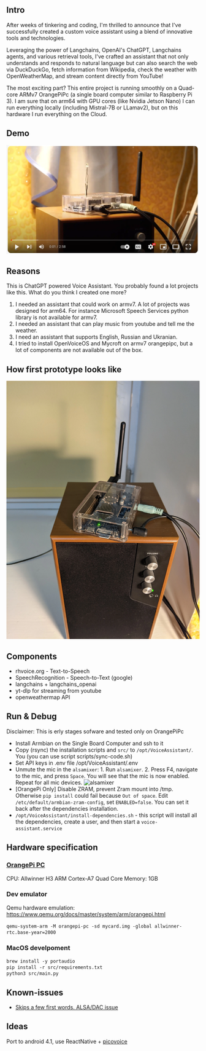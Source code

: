 ## Intro

After weeks of tinkering and coding, I'm thrilled to announce that I've successfully created a custom voice assistant using a blend of innovative tools and technologies.


Leveraging the power of Langchains, OpenAI's ChatGPT, Langchains agents, and various retrieval tools, I've crafted an assistant that not only understands and responds to natural language but can also search the web via DuckDuckGo, fetch information from Wikipedia, check the weather with OpenWeatherMap, and stream content directly from YouTube!


The most exciting part? This entire project is running smoothly on a Quad-core ARMv7 OrangePiPc (a single board computer similar to Raspberry Pi 3). I am sure that on arm64 with GPU cores (like Nvidia Jetson Nano) I can run everything locally (including Mistral-7B or LLamav2), but on this hardware I run everything on the Cloud.

## Demo

[ ![](doc/youtube.webp)](https://youtu.be/DmsoqtqpCfA)

## Reasons 
This is ChatGPT powered Voice Assistant. You probably found a lot projects like this. What do you think I created one more?

1. I needed an assistant that could work on armv7. A lot of projects was designed for arm64. For instance Microsoft Speech Services python library is not available for armv7. 
2. I needed an assistant that can play music from youtube and tell me the weather.
3. I need an assistant that supports English, Russian and Ukranian.
4. I tried to install OpenVoiceOS and Mycroft on armv7 orangepipc, but a lot of components are not available out of the box.

## How first prototype looks like
![](Research/orangepipc1.webp)

## Components

- rhvoice.org - Text-to-Speech
- SpeechRecognition - Speech-to-Text (google)
- langchains + langchains_openai
- yt-dlp for streaming from youtube
- openweathermap API


## Run & Debug
Disclaimer: This is erly stages sofware and tested only on OrangePiPc

- Install Armbian on the Single Board Computer and ssh to it
- Copy (rsync) the installation scripts and `src/` to `/opt/VoiceAssistant/`. You (you can use script scripts/sync-code.sh)
- Set API keys in .env file /opt/VoiceAssistant/.env
- Unmute the mic in the `alsamixer`: 1. Run `alsamixer`. 2. Press F4, navigate to the mic, and press `Space`. You will see that the mic is now enabled. Repeat for all mic devices. ![alsamixer](./doc/alsamixer.webp)
- [OrangePi Only] Disable ZRAM, prevent Zram mount into /tmp. Otherwise `pip install` could fail because `Out of space`. Edit `/etc/default/armbian-zram-config`, set `ENABLED=false`. You can set it back after the dependencies installation.
- `/opt/VoiceAssistant/install-dependencies.sh` - this script will install all the dependencies, create a user, and then start a `voice-assistant.service`


## Hardware specification

### [OrangePi PC](http://www.orangepi.org/orangepiwiki/index.php/Orange_Pi_PC)
CPU: Allwinner H3 ARM Cortex-A7 Quad Core
Memory: 1GB

### Dev emulator
Qemu hardware emulation: https://www.qemu.org/docs/master/system/arm/orangepi.html
```shell
qemu-system-arm -M orangepi-pc -sd mycard.img -global allwinner-rtc.base-year=2000
```

### MacOS develpoment
```shell
brew install -y portaudio
pip install -r src/requirements.txt
python3 src/main.py
```

## Known-issues

- [Skips a few first words. ALSA/DAC issue](https://forum.armbian.com/topic/33427-orangepipc-alsa-playvlc-skips-a-few-seconds-of-the-audio/)


## Ideas

Port to android 4.1, use ReactNative + [picovoice](https://medium.com/picovoice/no-way-google-build-your-own-wake-word-service-on-android-339a0189ff4c)